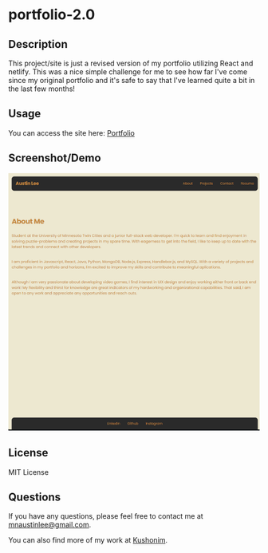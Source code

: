 # portfolio-2.0
## Description
This project/site is just a revised version of my portfolio utilizing React and netlify. This was a nice simple challenge for me to see how far I've come since my original portfolio and it's safe to say that I've learned quite a bit in the last few months!

## Usage
You can access the site here: [Portfolio](https://kushonim.netlify.app/about)

## Screenshot/Demo
![alt](demosc.png)

## License
MIT License

## Questions
If you have any questions, please feel free to contact me at [mnaustinlee@gmail.com](mailto:mnaustinlee@gmail.com). 

You can also find more of my work at [Kushonim](https://github.com/Kushonim).
